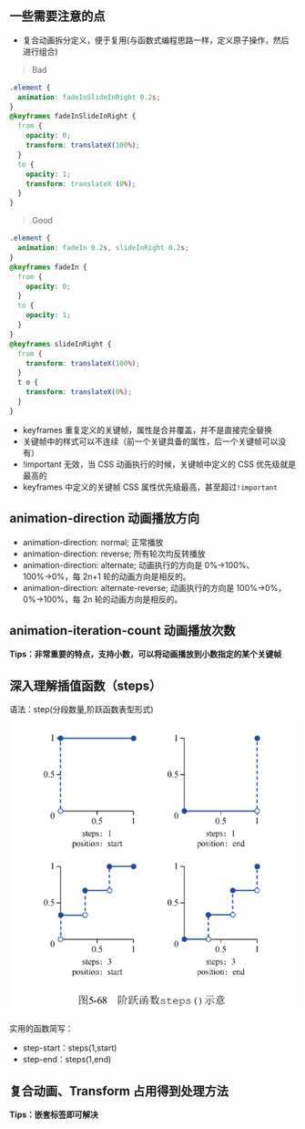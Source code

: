 ## 一些需要注意的点

- 复合动画拆分定义，便于复用(与函数式编程思路一样，定义原子操作，然后进行组合)

> Bad

```css
.element {
  animation: fadeInSlideInRight 0.2s;
}
@keyframes fadeInSlideInRight {
  from {
    opacity: 0;
    transform: translateX(100%);
  }
  to {
    opacity: 1;
    transform: translateX (0%);
  }
}
```

> Good

```css
.element {
  animation: fadeIn 0.2s, slideInRight 0.2s;
}
@keyframes fadeIn {
  from {
    opacity: 0;
  }
  to {
    opacity: 1;
  }
}
@keyframes slideInRight {
  from {
    transform: translateX(100%);
  }
  t o {
    transform: translateX(0%);
  }
}
```

- keyframes 重复定义的关键帧，属性是合并覆盖，并不是直接完全替换
- 关键帧中的样式可以不连续（前一个关键具备的属性，后一个关键帧可以没有）
- !important 无效，当 CSS 动画执行的时候，关键帧中定义的 CSS 优先级就是最高的
- keyframes 中定义的关键帧 CSS 属性优先级最高，甚至超过`!important`

## animation-direction 动画播放方向

- animation-direction: normal; 正常播放
- animation-direction: reverse; 所有轮次均反转播放
- animation-direction: alternate; 动画执行的方向是 0%→100%、100%→0%，每 2n+1 轮的动画方向是相反的。
- animation-direction: alternate-reverse; 动画执行的方向是 100%→0%，0%→100%，每 2n 轮的动画方向是相反的。

## animation-iteration-count 动画播放次数

**Tips：非常重要的特点，支持小数，可以将动画播放到小数指定的某个关键帧**

## 深入理解插值函数（steps）

语法：step(分段数量,阶跃函数表型形式)

<img src="../../../img/steps阶跃函数表现.png" />

实用的函数简写：

- step-start：steps(1,start)
- step-end：steps(1,end)

## 复合动画、Transform 占用得到处理方法

**Tips：嵌套标签即可解决**
